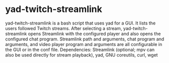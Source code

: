 # yad-twitch-streamlink
yad-twitch-streamlink is a bash script that uses yad for a GUI.  It lists the users followed Twitch streams.  After selecting a stream, yad-twitch-streamlink opens Streamlink with the configured player and also opens the configured chat program.  Streamlink path and arguments, chat program and arguments, and video player program and arguments are all configurable in the GUI or in the conf file.  Dependencies: Streamlink (optional; mpv can also be used directly for stream playback), yad, GNU coreutils, curl, wget
